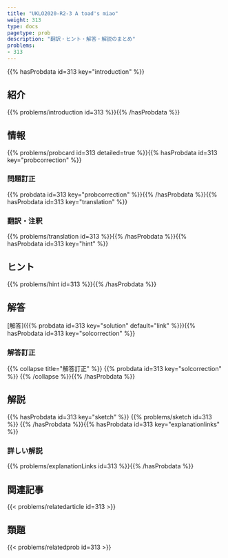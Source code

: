 ```yaml
---
title: "UKLO2020-R2-3 A toad's miao"
weight: 313
type: docs
pagetype: prob
description: "翻訳・ヒント・解答・解説のまとめ"
problems: 
- 313
---
```


{{% hasProbdata id=313 key="introduction" %}}

## 紹介

{{% problems/introduction id=313 %}}{{% /hasProbdata %}}

## 情報

{{% problems/probcard id=313 detailed=true %}}{{% hasProbdata id=313 key="probcorrection" %}}

### 問題訂正

{{% probdata id=313 key="probcorrection" %}}{{% /hasProbdata %}}{{% hasProbdata id=313 key="translation" %}}

### 翻訳・注釈

{{% problems/translation id=313 %}}{{% /hasProbdata %}}{{% hasProbdata id=313 key="hint" %}}

## ヒント

{{% problems/hint id=313 %}}{{% /hasProbdata %}}

## 解答

[解答]({{% probdata id=313 key="solution" default="link" %}}){{% hasProbdata id=313 key="solcorrection" %}}

### 解答訂正

{{% collapse title="解答訂正" %}}
{{% probdata id=313 key="solcorrection" %}}
{{% /collapse %}}{{% /hasProbdata %}}

## 解説

{{% hasProbdata id=313 key="sketch" %}}
{{% problems/sketch id=313 %}}
{{% /hasProbdata %}}{{% hasProbdata id=313 key="explanationlinks" %}}

### 詳しい解説

{{% problems/explanationLinks id=313 %}}{{% /hasProbdata %}}

## 関連記事

{{< problems/relatedarticle id=313 >}}

## 類題

{{< problems/relatedprob id=313 >}}
